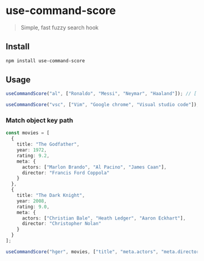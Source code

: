 # use-command-score

> Simple, fast fuzzy search hook

## Install

```sh
npm install use-command-score
```

## Usage

```ts
useCommandScore("al", ["Ronaldo", "Messi", "Neymar", "Haaland"]); // ['Ronaldo', 'Haaland']
```

```ts
useCommandScore("vsc", ["Vim", "Google chrome", "Visual studio code"]); // ['Visual studio code']
```

### Match object key path

```ts
const movies = [
  {
    title: "The Godfather",
    year: 1972,
    rating: 9.2,
    meta: {
      actors: ["Marlon Brando", "Al Pacino", "James Caan"],
      director: "Francis Ford Coppola"
    }
  },
  {
    title: "The Dark Knight",
    year: 2008,
    rating: 9.0,
    meta: {
      actors: ["Christian Bale", "Heath Ledger", "Aaron Eckhart"],
      director: "Christopher Nolan"
    }
  }
];

useCommandScore("hger", movies, ["title", "meta.actors", "meta.director"]);
```
